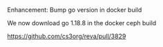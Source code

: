 Enhancement: Bump go version in docker build

We now download go 1.18.8 in the docker ceph build

https://github.com/cs3org/reva/pull/3829
